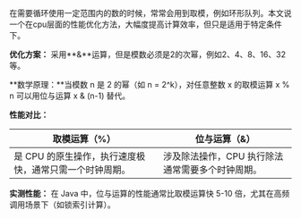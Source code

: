 
在需要循环使用一定范围内的数的时候，常常会用到取模，例如环形队列。本文说一个在cpu层面的性能优化方法，大幅度提高计算效率，但只是适用于特定条件下。

**优化方案：** 采用**&**运算，但是模数必须是2的次幂，例如2、4、8、16、32等。

**数学原理：**当模数 n 是 2 的幂（如 n = 2^k），对任意整数 x 的取模运算 x % n 可以用位与运算 x & (n-1) 替代。

**性能对比：**

| 取模运算（%）                                           | 位与运算（&）                                    |
| ------------------------------------------------------- | ------------------------------------------------ |
| 是 CPU 的原生操作，执行速度极快，通常只需一个时钟周期。 | 涉及除法操作，CPU 执行除法通常需要多个时钟周期。 |

**实测性能：** 在 Java 中，位与运算的性能通常比取模运算快 5-10 倍，尤其在高频调用场景下（如锁索引计算）。

